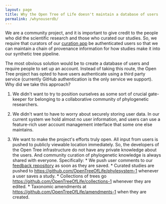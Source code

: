 ```yaml
---
layout: page
title: Why the Open Tree of Life doesn't maintain a database of users
permalink: /whynouserdb/
---
```



We are a community project, and it is important to give credit
to the people who did the scientific research and those who
curated our studies.
So, we require that curators of our
<a href="https://tree.opentreeoflife.org/curator/">curation app</a>
be authenticated users so that we can maintain a chain of 
provenance information for how studies make it into our
synthetic tree pipeline.

The most obvious solution would be to create a database of users
and require people to set up an account.
Instead of taking this route, the Open Tree project has opted to have 
users authenticate using a third party service (currently GitHub
authentication is the only service we support).
Why did we take this approach?

  1. We didn't want to try to position ourselves as some sort of crucial
  gate-keeper for belonging to a collaborative community of phylogenetic
  researchers. 

  2. We didn't want to have to worry about securely storing user data. In
   our current system we hold almost no user information, and users can 
   use a feature-rich user account management interface that some one else
   maintains.

  3. We want to make the project's efforts truly open.
  All input from users is pushed to publicly viewable location immediately.
  So, the developers of the Open Tree infrastructure do not have any private
  knowledge about the users.
  And community curation of phylogenetic knowledge is always shared with everyone.
  Specifically:
    * We push user comments to our <a href="https://github.com/OpenTreeOfLife/feedback">feedback repository</a> as soon as they are saved.
    * Curated studies are pushed to <a href="https://github.com/OpenTreeOfLife/phylesystem-1">https://github.com/OpenTreeOfLife/phylesystem-1</a> whenever a user saves a study.
    * Collections of trees go <a href="https://github.com/OpenTreeOfLife/collections-1">https://github.com/OpenTreeOfLife/collections-1</a> whenever they are edited.
    * Taxonomic amendments at <a href="https://github.com/OpenTreeOfLife/amendments-1">https://github.com/OpenTreeOfLife/amendments-1</a> when they are created.